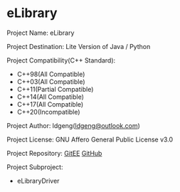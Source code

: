 # eLibrary
Project Name: eLibrary

Project Destination: Lite Version of Java / Python

Project Compatibility(C++ Standard):
  + C++98(All Compatible)
  + C++03(All Compatible)
  + C++11(Partial Compatible)
  + C++14(All Compatible)
  + C++17(All Compatible)
  + C++20(Incompatible)

Project Author: ldgeng(ldgeng@outlook.com)

Project License: GNU Affero General Public License v3.0

Project Repository: [GitEE](https://gitee.com/ldgeng/eLibrary) [GitHub](https://github.com/ldgeng/eLibrary)

Project Subproject:
+ eLibraryDriver
